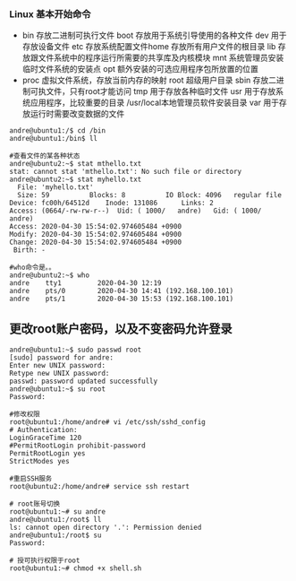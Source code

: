 ### Linux 基本开始命令

+ bin 存放二进制可执行文件  boot  存放用于系统引导使用的各种文件  dev   用于存放设备文件 etc   存放系统配置文件home 存放所有用户文件的根目录   lib 存放跟文件系统中的程序运行所需要的共享库及内核模块  mnt 系统管理员安装临时文件系统的安装点   opt  额外安装的可选应用程序包所放置的位置 
+ proc  虚拟文件系统，存放当前内存的映射   root 超级用户目录   sbin 存放二进制可执文件，只有root才能访问   tmp 用于存放各种临时文件   usr 用于存放系统应用程序，比较重要的目录 /usr/local本地管理员软件安装目录   var 用于存放运行时需要改变数据的文件

```shell
andre@ubuntu1:/$ cd /bin
andre@ubuntu1:/bin$ ll		
```

```shell
#查看文件的某各种状态 
andre@ubuntu2:~$ stat mthello.txt
stat: cannot stat 'mthello.txt': No such file or directory
andre@ubuntu2:~$ stat myhello.txt
  File: 'myhello.txt'
  Size: 59        	Blocks: 8          IO Block: 4096   regular file
Device: fc00h/64512d	Inode: 131086      Links: 2
Access: (0664/-rw-rw-r--)  Uid: ( 1000/   andre)   Gid: ( 1000/   andre)
Access: 2020-04-30 15:54:02.974605484 +0900
Modify: 2020-04-30 15:54:02.974605484 +0900
Change: 2020-04-30 15:54:02.974605484 +0900
 Birth: -
```

```shell
#who命令是。。
andre@ubuntu2:~$ who
andre    tty1         2020-04-30 12:19
andre    pts/0        2020-04-30 14:41 (192.168.100.101)
andre    pts/1        2020-04-30 15:53 (192.168.100.101)
```

## 更改root账户密码，以及不变密码允许登录

```shell
andre@ubuntu1:~$ sudo passwd root
[sudo] password for andre: 
Enter new UNIX password: 
Retype new UNIX password: 
passwd: password updated successfully
andre@ubuntu1:~$ su root
Password: 

#修改权限
root@ubuntu1:/home/andre# vi /etc/ssh/sshd_config
# Authentication:
LoginGraceTime 120
#PermitRootLogin prohibit-password
PermitRootLogin yes
StrictModes yes

#重启SSH服务
root@ubuntu2:/home/andre# service ssh restart
```

```shell
# root账号切换
root@ubuntu1:~# su andre
andre@ubuntu1:/root$ ll
ls: cannot open directory '.': Permission denied
andre@ubuntu1:/root$ su 
Password: 

# 授可执行权限于root
root@ubuntu1:~# chmod +x shell.sh
```



